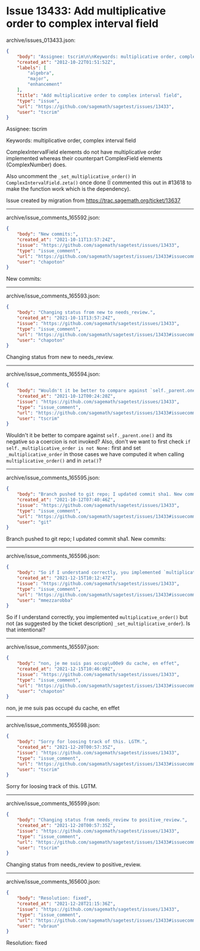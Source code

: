 # Issue 13433: Add multiplicative order to complex interval field

archive/issues_013433.json:
```json
{
    "body": "Assignee: tscrim\n\nKeywords: multiplicative order, complex interval field\n\nComplexIntervalField elements do not have multiplicative order implemented whereas their counterpart ComplexField elements (ComplexNumber) does.\n\nAlso uncomment the `_set_multiplicative_order()` in `ComplexIntervalField.zeta()` once done (I commented this out in #13618 to make the function work which is the dependency).\n\nIssue created by migration from https://trac.sagemath.org/ticket/13637\n\n",
    "created_at": "2012-10-22T01:51:52Z",
    "labels": [
        "algebra",
        "major",
        "enhancement"
    ],
    "title": "Add multiplicative order to complex interval field",
    "type": "issue",
    "url": "https://github.com/sagemath/sagetest/issues/13433",
    "user": "tscrim"
}
```
Assignee: tscrim

Keywords: multiplicative order, complex interval field

ComplexIntervalField elements do not have multiplicative order implemented whereas their counterpart ComplexField elements (ComplexNumber) does.

Also uncomment the `_set_multiplicative_order()` in `ComplexIntervalField.zeta()` once done (I commented this out in #13618 to make the function work which is the dependency).

Issue created by migration from https://trac.sagemath.org/ticket/13637





---

archive/issue_comments_165592.json:
```json
{
    "body": "New commits:",
    "created_at": "2021-10-11T13:57:24Z",
    "issue": "https://github.com/sagemath/sagetest/issues/13433",
    "type": "issue_comment",
    "url": "https://github.com/sagemath/sagetest/issues/13433#issuecomment-165592",
    "user": "chapoton"
}
```

New commits:



---

archive/issue_comments_165593.json:
```json
{
    "body": "Changing status from new to needs_review.",
    "created_at": "2021-10-11T13:57:24Z",
    "issue": "https://github.com/sagemath/sagetest/issues/13433",
    "type": "issue_comment",
    "url": "https://github.com/sagemath/sagetest/issues/13433#issuecomment-165593",
    "user": "chapoton"
}
```

Changing status from new to needs_review.



---

archive/issue_comments_165594.json:
```json
{
    "body": "Wouldn't it be better to compare against `self._parent.one()` and its negative so a coercion is not invoked? Also, don't we want to first check `if self._multiplicative_order is not None:` first and set `_multiplicative_order` in those cases we have computed it when calling `multiplicative_order()` and in `zeta()`?",
    "created_at": "2021-10-12T00:24:20Z",
    "issue": "https://github.com/sagemath/sagetest/issues/13433",
    "type": "issue_comment",
    "url": "https://github.com/sagemath/sagetest/issues/13433#issuecomment-165594",
    "user": "tscrim"
}
```

Wouldn't it be better to compare against `self._parent.one()` and its negative so a coercion is not invoked? Also, don't we want to first check `if self._multiplicative_order is not None:` first and set `_multiplicative_order` in those cases we have computed it when calling `multiplicative_order()` and in `zeta()`?



---

archive/issue_comments_165595.json:
```json
{
    "body": "Branch pushed to git repo; I updated commit sha1. New commits:",
    "created_at": "2021-10-12T07:40:46Z",
    "issue": "https://github.com/sagemath/sagetest/issues/13433",
    "type": "issue_comment",
    "url": "https://github.com/sagemath/sagetest/issues/13433#issuecomment-165595",
    "user": "git"
}
```

Branch pushed to git repo; I updated commit sha1. New commits:



---

archive/issue_comments_165596.json:
```json
{
    "body": "So if I understand correctly, you implemented `multiplicative_order()` but not (as suggested by the ticket description) `_set_multiplicative_order`). Is that intentional?",
    "created_at": "2021-12-15T10:12:47Z",
    "issue": "https://github.com/sagemath/sagetest/issues/13433",
    "type": "issue_comment",
    "url": "https://github.com/sagemath/sagetest/issues/13433#issuecomment-165596",
    "user": "mmezzarobba"
}
```

So if I understand correctly, you implemented `multiplicative_order()` but not (as suggested by the ticket description) `_set_multiplicative_order`). Is that intentional?



---

archive/issue_comments_165597.json:
```json
{
    "body": "non, je me suis pas occup\u00e9 du cache, en effet",
    "created_at": "2021-12-15T10:46:09Z",
    "issue": "https://github.com/sagemath/sagetest/issues/13433",
    "type": "issue_comment",
    "url": "https://github.com/sagemath/sagetest/issues/13433#issuecomment-165597",
    "user": "chapoton"
}
```

non, je me suis pas occupé du cache, en effet



---

archive/issue_comments_165598.json:
```json
{
    "body": "Sorry for loosing track of this. LGTM.",
    "created_at": "2021-12-20T00:57:35Z",
    "issue": "https://github.com/sagemath/sagetest/issues/13433",
    "type": "issue_comment",
    "url": "https://github.com/sagemath/sagetest/issues/13433#issuecomment-165598",
    "user": "tscrim"
}
```

Sorry for loosing track of this. LGTM.



---

archive/issue_comments_165599.json:
```json
{
    "body": "Changing status from needs_review to positive_review.",
    "created_at": "2021-12-20T00:57:35Z",
    "issue": "https://github.com/sagemath/sagetest/issues/13433",
    "type": "issue_comment",
    "url": "https://github.com/sagemath/sagetest/issues/13433#issuecomment-165599",
    "user": "tscrim"
}
```

Changing status from needs_review to positive_review.



---

archive/issue_comments_165600.json:
```json
{
    "body": "Resolution: fixed",
    "created_at": "2021-12-28T21:15:36Z",
    "issue": "https://github.com/sagemath/sagetest/issues/13433",
    "type": "issue_comment",
    "url": "https://github.com/sagemath/sagetest/issues/13433#issuecomment-165600",
    "user": "vbraun"
}
```

Resolution: fixed
